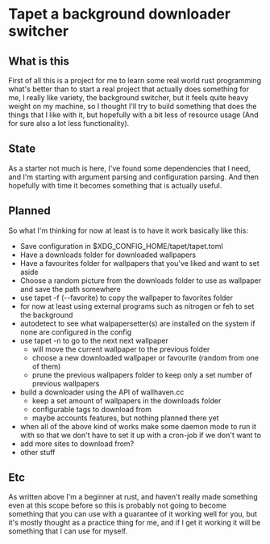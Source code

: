 # Tapet a background downloader switcher

## What is this

First of all this is a project for me to learn some real world rust programming
what's better than to start a real project that actually does something for me,
I really like variety, the background switcher, but it feels quite heavy weight
on my machine, so I thought I'll try to build something that does the things that
I like with it, but hopefully with a bit less of resource usage (And for sure also
a lot less functionality).

## State

As a starter not much is here, I've found some dependencies that I need, and I'm 
starting with argument parsing and configuration parsing. And then hopefully with
time it becomes something that is actually useful.

## Planned

So what I'm thinking for now at least is to have it work basically like this:

- Save configuration in $XDG_CONFIG_HOME/tapet/tapet.toml
- Have a downloads folder for downloaded wallpapers
- Have a favourites folder for wallpapers that you've liked and want to set aside
- Choose a random picture from the downloads folder to use as wallpaper and save the path somewhere
- use tapet -f (--favorite) to copy the wallpaper to favorites folder
- for now at least using external programs such as nitrogen or feh to set the background
- autodetect to see what walpapersetter(s) are installed on the system if none are configured in the
  config
- use tapet -n to go to the next next wallpaper
  - will move the current wallpaper to the previous folder
  - choose a new downloaded wallpaper or favourite (random from one of them)
  - prune the previous wallpapers folder to keep only a set number of previous wallpapers
- build a downloader using the API of wallhaven.cc 
  - keep a set amount of wallpapers in the downloads folder
  - configurable tags to download from
  - maybe accounts features, but nothing planned there yet
- when all of the above kind of works make some daemon mode to run it with so that we don't have to
  set it up with a  cron-job if we don't want to
- add more sites to download from?
- other stuff

## Etc

As written above I'm a beginner at rust, and haven't really made something even at this scope before
so this is probably not going to become something that you can use with a guarantee of it working
well for you, but it's mostly thought as a practice thing for me, and if I get it working it will be
something that I can use for myself.
  
